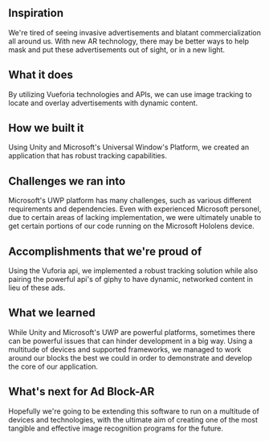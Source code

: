 ## Inspiration
We're tired of seeing invasive advertisements and blatant commercialization all around us. With new AR technology, there may be better ways to help mask and put these advertisements out of sight, or in a new light.
## What it does
By utilizing Vueforia technologies and APIs, we can use image tracking to locate and overlay advertisements with dynamic content.
## How we built it
Using Unity and Microsoft's Universal Window's Platform, we created an application that has robust tracking capabilities.
## Challenges we ran into
Microsoft's UWP platform has many challenges, such as various different requirements and dependencies. Even with experienced Microsoft personel, due to certain areas of lacking implementation, we were ultimately unable to get certain portions of our code running on the Microsoft Hololens device.
## Accomplishments that we're proud of
Using the Vuforia api, we implemented a robust tracking solution while also pairing the powerful api's of giphy to have dynamic, networked content in lieu of these ads.
## What we learned
While Unity and Microsoft's UWP are powerful platforms, sometimes there can be powerful issues that can hinder development in a big way. Using a multitude of devices and supported frameworks, we managed to work around our blocks the best we could in order to demonstrate and develop the core of our application.
## What's next for Ad Block-AR
Hopefully we're going to be extending this software to run on a multitude of devices and technologies, with the ultimate aim of creating one of the most tangible and effective image recognition programs for the future.
